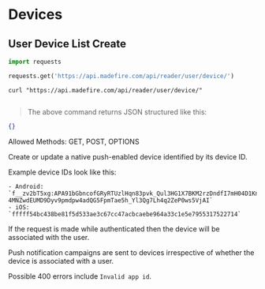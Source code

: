# Devices

## User Device List Create

```python
import requests

requests.get('https://api.madefire.com/api/reader/user/device/')
```

```shell
curl "https://api.madefire.com/api/reader/user/device/"
```

```javascript
```

> The above command returns JSON structured like this:

```json
{}
```

Allowed Methods: GET, POST, OPTIONS

Create or update a native push-enabled device identified by its device ID.

Example device IDs look like this:

    - Android: `f__zv2bT5xg:APA91bGbncofGRyRTUzlHqn83pvk_Qul3HG1X7BKM2rzDndfI7mH04D1KnnNpK3WB_Wd_FlMAgBXi11IWH-4MNZwdEUMD9Dyv9pmdpw4adQG5FpmTae5h_Yl3Qg7Lh4q2ZeP0ws5VjAI`
    - iOS: `fffff54bc438be81f5d533ae3c67cc47acbcaebe964a33c1e5e7955317522714`

If the request is made while authenticated then the device will be associated
with the user.

Push notification campaigns are sent to devices irrespective of whether the device
is associated with a user.

Possible 400 errors include `Invalid app id`.
